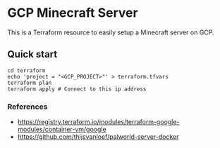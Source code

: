 # GCP Minecraft Server

This is a Terraform resource to easily setup a Minecraft server on GCP.

## Quick start

```
cd terraform
echo 'project = "<GCP_PROJECT>"' > terraform.tfvars
terraform plan
terraform apply # Connect to this ip address
```

### References

- https://registry.terraform.io/modules/terraform-google-modules/container-vm/google
- https://github.com/thijsvanloef/palworld-server-docker
